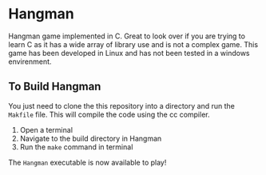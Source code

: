 # Hangman
Hangman game implemented in C. Great to look over if you are trying to learn C as it has a wide array of library use and is not a complex game. This game has been developed in Linux and has not been tested in a windows envirenment.

## To Build Hangman
You just need to clone the this repository into a directory and run the `Makfile` file. This will compile the code using the cc compiler.

1. Open a terminal
2. Navigate to the build directory in Hangman
3. Run the `make` command in terminal

The `Hangman` executable is now available to play! 
